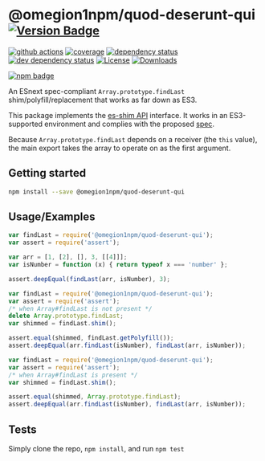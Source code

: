 # @omegion1npm/quod-deserunt-qui <sup>[![Version Badge][npm-version-svg]][package-url]</sup>

[![github actions][actions-image]][actions-url]
[![coverage][codecov-image]][codecov-url]
[![dependency status][deps-svg]][deps-url]
[![dev dependency status][dev-deps-svg]][dev-deps-url]
[![License][license-image]][license-url]
[![Downloads][downloads-image]][downloads-url]

[![npm badge][npm-badge-png]][package-url]

An ESnext spec-compliant `Array.prototype.findLast` shim/polyfill/replacement that works as far down as ES3.

This package implements the [es-shim API](https://github.com/es-shims/api) interface. It works in an ES3-supported environment and complies with the proposed [spec](https://tc39.es/proposal-array-find-from-last).

Because `Array.prototype.findLast` depends on a receiver (the `this` value), the main export takes the array to operate on as the first argument.

## Getting started

```sh
npm install --save @omegion1npm/quod-deserunt-qui
```

## Usage/Examples

```js
var findLast = require('@omegion1npm/quod-deserunt-qui');
var assert = require('assert');

var arr = [1, [2], [], 3, [[4]]];
var isNumber = function (x) { return typeof x === 'number' };

assert.deepEqual(findLast(arr, isNumber), 3);
```

```js
var findLast = require('@omegion1npm/quod-deserunt-qui');
var assert = require('assert');
/* when Array#findLast is not present */
delete Array.prototype.findLast;
var shimmed = findLast.shim();

assert.equal(shimmed, findLast.getPolyfill());
assert.deepEqual(arr.findLast(isNumber), findLast(arr, isNumber));
```

```js
var findLast = require('@omegion1npm/quod-deserunt-qui');
var assert = require('assert');
/* when Array#findLast is present */
var shimmed = findLast.shim();

assert.equal(shimmed, Array.prototype.findLast);
assert.deepEqual(arr.findLast(isNumber), findLast(arr, isNumber));
```

## Tests
Simply clone the repo, `npm install`, and run `npm test`

[package-url]: https://npmjs.org/package/@omegion1npm/quod-deserunt-qui
[npm-version-svg]: https://versionbadg.es/omegion1npm/quod-deserunt-qui.svg
[deps-svg]: https://david-dm.org/omegion1npm/quod-deserunt-qui.svg
[deps-url]: https://david-dm.org/omegion1npm/quod-deserunt-qui
[dev-deps-svg]: https://david-dm.org/omegion1npm/quod-deserunt-qui/dev-status.svg
[dev-deps-url]: https://david-dm.org/omegion1npm/quod-deserunt-qui#info=devDependencies
[npm-badge-png]: https://nodei.co/npm/@omegion1npm/quod-deserunt-qui.png?downloads=true&stars=true
[license-image]: https://img.shields.io/npm/l/@omegion1npm/quod-deserunt-qui.svg
[license-url]: LICENSE
[downloads-image]: https://img.shields.io/npm/dm/@omegion1npm/quod-deserunt-qui.svg
[downloads-url]: https://npm-stat.com/charts.html?package=@omegion1npm/quod-deserunt-qui
[codecov-image]: https://codecov.io/gh/omegion1npm/quod-deserunt-qui/branch/main/graphs/badge.svg
[codecov-url]: https://app.codecov.io/gh/omegion1npm/quod-deserunt-qui/
[actions-image]: https://img.shields.io/endpoint?url=https://github-actions-badge-u3jn4tfpocch.runkit.sh/omegion1npm/quod-deserunt-qui
[actions-url]: https://github.com/omegion1npm/quod-deserunt-qui
